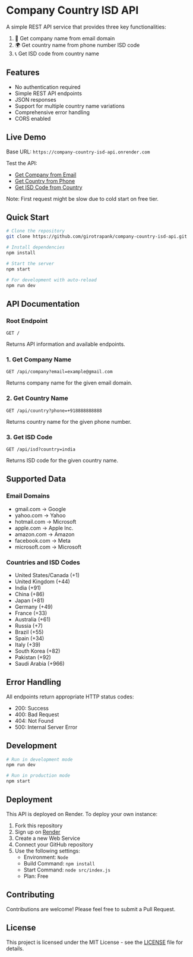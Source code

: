 # Company Country ISD API

A simple REST API service that provides three key functionalities:
1. 🏢 Get company name from email domain
2. 🌍 Get country name from phone number ISD code
3. 📞 Get ISD code from country name

## Features

- No authentication required
- Simple REST API endpoints
- JSON responses
- Support for multiple country name variations
- Comprehensive error handling
- CORS enabled

## Live Demo

Base URL: `https://company-country-isd-api.onrender.com`

Test the API:
- [Get Company from Email](https://company-country-isd-api.onrender.com/api/company?email=example@gmail.com)
- [Get Country from Phone](https://company-country-isd-api.onrender.com/api/country?phone=+918888888888)
- [Get ISD Code from Country](https://company-country-isd-api.onrender.com/api/isd?country=india)

Note: First request might be slow due to cold start on free tier.

## Quick Start

```bash
# Clone the repository
git clone https://github.com/girotrapank/company-country-isd-api.git

# Install dependencies
npm install

# Start the server
npm start

# For development with auto-reload
npm run dev
```

## API Documentation

### Root Endpoint
```http
GET /
```
Returns API information and available endpoints.

### 1. Get Company Name
```http
GET /api/company?email=example@gmail.com
```
Returns company name for the given email domain.

### 2. Get Country Name
```http
GET /api/country?phone=+918888888888
```
Returns country name for the given phone number.

### 3. Get ISD Code
```http
GET /api/isd?country=india
```
Returns ISD code for the given country name.

## Supported Data

### Email Domains
- gmail.com → Google
- yahoo.com → Yahoo
- hotmail.com → Microsoft
- apple.com → Apple Inc.
- amazon.com → Amazon
- facebook.com → Meta
- microsoft.com → Microsoft

### Countries and ISD Codes
- United States/Canada (+1)
- United Kingdom (+44)
- India (+91)
- China (+86)
- Japan (+81)
- Germany (+49)
- France (+33)
- Australia (+61)
- Russia (+7)
- Brazil (+55)
- Spain (+34)
- Italy (+39)
- South Korea (+82)
- Pakistan (+92)
- Saudi Arabia (+966)

## Error Handling

All endpoints return appropriate HTTP status codes:
- 200: Success
- 400: Bad Request
- 404: Not Found
- 500: Internal Server Error

## Development

```bash
# Run in development mode
npm run dev

# Run in production mode
npm start
```

## Deployment

This API is deployed on Render. To deploy your own instance:

1. Fork this repository
2. Sign up on [Render](https://render.com)
3. Create a new Web Service
4. Connect your GitHub repository
5. Use the following settings:
   - Environment: `Node`
   - Build Command: `npm install`
   - Start Command: `node src/index.js`
   - Plan: Free

## Contributing

Contributions are welcome! Please feel free to submit a Pull Request.

## License

This project is licensed under the MIT License - see the [LICENSE](LICENSE) file for details.